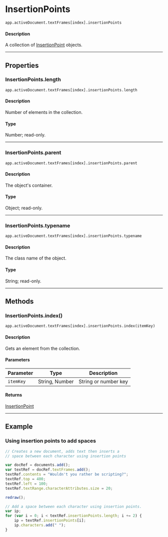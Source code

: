# InsertionPoints

`app.activeDocument.textFrames[index].insertionPoints`

#### Description

A collection of [InsertionPoint](./InsertionPoint.md) objects.

---

## Properties

### InsertionPoints.length

`app.activeDocument.textFrames[index].insertionPoints.length`

#### Description

Number of elements in the collection.

#### Type

Number; read-only.

---

### InsertionPoints.parent

`app.activeDocument.textFrames[index].insertionPoints.parent`

#### Description

The object's container.

#### Type

Object; read-only.

---

### InsertionPoints.typename

`app.activeDocument.textFrames[index].insertionPoints.typename`

#### Description

The class name of the object.

#### Type

String; read-only.

---

## Methods

### InsertionPoints.index()

`app.activeDocument.textFrames[index].insertionPoints.index(itemKey)`

#### Description

Gets an element from the collection.

#### Parameters

| Parameter |      Type      |     Description      |
| --------- | -------------- | -------------------- |
| `itemKey` | String, Number | String or number key |

#### Returns

[InsertionPoint](./InsertionPoint.md)

---

## Example

### Using insertion points to add spaces

```javascript
// Creates a new document, adds text then inserts a
// space between each character using insertion points

var docRef = documents.add();
var textRef = docRef.textFrames.add();
textRef.contents = "Wouldn't you rather be scripting?";
textRef.top = 400;
textRef.left = 100;
textRef.textRange.characterAttributes.size = 20;

redraw();

// Add a space between each character using insertion points.
var ip;
for (var i = 0; i < textRef.insertionPoints.length; i += 2) {
    ip = textRef.insertionPoints[i];
    ip.characters.add(" ");
}
```
